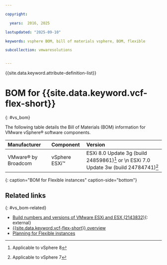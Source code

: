 ```yaml
---

copyright:

  years:  2016, 2025

lastupdated: "2025-09-10"

keywords: vsphere BOM, bill of materials vsphere, BOM, flexible

subcollection: vmwaresolutions


---
```


{{site.data.keyword.attribute-definition-list}}

# BOM for {{site.data.keyword.vcf-flex-short}}
{: #vs_bom}

The following table details the Bill of Materials (BOM) information for VMware vSphere® software components.

| Manufacturer | Component      | Version |
|:------------ |:-------------- |:------- |
| VMware® by Broadcom | vSphere ESXi™ | ESXi 8.0 Update 3g (build 24859861)[^esxi80] or \n ESXi 7.0 Update 3w (build 24784741)[^esxi70] |
{: caption="BOM for Flexible instances" caption-side="bottom"}

[^esxi80]: Applicable to vSphere 8

[^esxi70]: Applicable to vSphere 7

## Related links
{: #vs_bom-related}

* [Build numbers and versions of VMware ESXi and ESX (2143832)](https://knowledge.broadcom.com/external/article?legacyId=2143832){: external}
* [{{site.data.keyword.vcf-flex-short}} overview](/docs/vmwaresolutions?topic=vmwaresolutions-vs_vsphereoverview)
* [Planning for Flexible instances](/docs/vmwaresolutions?topic=vmwaresolutions-vs_planning)
